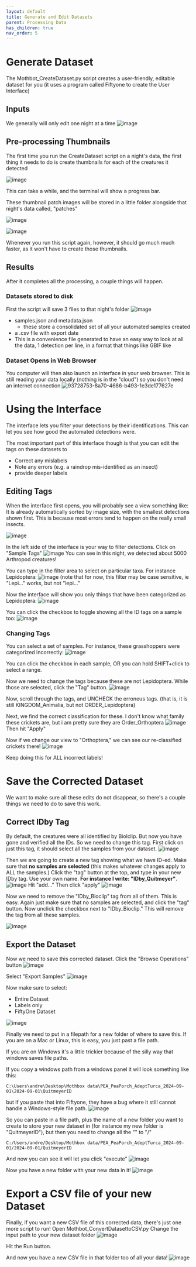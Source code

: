 ```yaml
---
layout: default
title: Generate and Edit Datasets
parent: Processing Data
has_children: true
nav_order: 5
---
```

# Generate Dataset
The Mothbot_CreateDataset.py script creates a user-friendly, editable dataset for you (it uses a program called Fiftyone to create the User Interface)


## Inputs
We generally will only edit one night at a time
![image](https://github.com/user-attachments/assets/a27f495f-c621-4843-a33f-57a56780df21)


## Pre-processing Thumbnails
The first time you run the CreateDataset script on a night's data, the first thing it needs to do is create thumbnails for each of the creatures it detected

![image](https://github.com/user-attachments/assets/1787f882-d496-4dd3-b9da-a81d618ddc40)

This can take a while, and the terminal will show a progress bar.

These thumbnail patch images will be stored in a little folder alongside that night's data called, "patches"

![image](https://github.com/user-attachments/assets/329c697d-89a3-4659-99c6-4c8f9b9951c4)

![image](https://github.com/user-attachments/assets/587c14fb-c59e-4f56-8b41-7dfd25225aa7)

Whenever you run this script again, however, it should go much much faster, as it won't have to create those thumbnails.

## Results
After it completes all the processing, a couple things will happen.

### Datasets stored to disk
First the script will save 3 files to that night's folder
![image](https://github.com/user-attachments/assets/c11f28ef-f2d8-4ab5-a896-d6b094eff98a)

* samples.json and metadata.json
  * these store a consolidated set of all your automated samples created
*  a .csv file with export date
  * This is a convenience file generated to have an easy way to look at all the data, 1 detection per line, in a format that things like GBIF like

### Dataset Opens in Web Browser
You computer will then also launch an interface in your web browser. This is still reading your data locally (nothing is in the "cloud") so you don't need an internet connection
![93728753-8a70-4686-b493-1e3de177627e](https://github.com/user-attachments/assets/40ab5c85-d566-42c2-b4ba-7a3f2bde6169)

# Using the Interface
The interface lets you filter your detections by their identifications. This can let you see how good the automated detections were.

The most important part of this interface though is that you can edit the tags on these datasets to 
* Correct any mislabels
* Note any errors (e.g. a raindrop mis-identified as an insect)
* provide deeper labels

## Editing Tags
When the interface first opens, you will probably see a view something like:
It is already automatically sorted by image size, with the smallest detections shown first. This is because most errors tend to happen on the really small insects.

![image](https://github.com/user-attachments/assets/ba8f6dec-9cd1-4828-9f82-84332f2ca1e8)

In the left side of the interface is your way to filter detections. Click on "Sample Tags"
![image](https://github.com/user-attachments/assets/211b14fd-3ac7-4e5a-94e6-68aaae04ad2d)
You can see in this night, we detected about 5000 Arthropod creatures!

You can type in the filter area to select on particular taxa. For instance Lepidoptera:
![image](https://github.com/user-attachments/assets/f65b69a2-0d3e-4eb8-bf89-f00cfc0db30b)
(note that for now, this filter may be case sensitive, ie "Lepi..." works, but not "lepi..."

Now the interface will show you only things that have been categorized as Lepidoptera:
![image](https://github.com/user-attachments/assets/4167c3fe-b030-4988-a154-02cfc0d17f48)


You can click the checkbox to toggle showing all the ID tags on a sample too:
![image](https://github.com/user-attachments/assets/c51a4ff6-f687-4e06-89cc-d6aed06e8c05)

### Changing Tags
You can select a set of samples. For instance, these grasshoppers were categorized incorrectly:
![image](https://github.com/user-attachments/assets/08b76b87-e666-4ee1-9d1a-a745b810f5b8)

You can click the checkbox in each sample, OR you can hold SHIFT+click to select a range.

Now we need to change the tags because these are not Lepidoptera.
While those are selected, click the "Tag" button.
![image](https://github.com/user-attachments/assets/58a17139-1990-4417-9d82-1b39b90eb6a3)

Now, scroll through the tags, and UNCHECK the erroneus tags. (that is, it is still KINGDOM_Animalia, but not ORDER_Lepidoptera)

Next, we find the correct classification for these. I don't know what family these crickets are, but i am pretty sure they are Order_Orthoptera
![image](https://github.com/user-attachments/assets/ef3fd555-f756-4561-96af-a04308f03e0a)
Then hit "Apply"

Now if we change our view to "Orthoptera," we can see our re-classified crickets there!
![image](https://github.com/user-attachments/assets/5e506fd6-ac87-4e98-8e7b-b25a70e9cf30)

Keep doing this for ALL incorrect labels!

# Save the Corrected Dataset

We want to make sure all these edits do not disappear, so there's a couple things we need to do to save this work.

## Correct IDby Tag
By default, the creatures were all identified by Biolclip. But now you have gone and verified all the IDs. So we need to change this tag. First click on just this tag, it should select all the samples from your dataset.
![image](https://github.com/user-attachments/assets/f6b30cdc-18a2-44e2-a729-89e430ae9033)

Then we are going to create a new tag showing what we have ID-ed. Make sure that **no samples are selected** (this makes whatever changes apply to ALL the samples.) Click the "tag" button at the top, and type in your new IDby tag. Use your own name. **For instance I write: "IDby_Quitmeyer"**. 
![image](https://github.com/user-attachments/assets/ee56506d-7315-4bfc-ae8a-c2b3eb2e80de)
Hit "add..."
Then click "apply"
![image](https://github.com/user-attachments/assets/70457792-d7bf-4bac-9ef6-a59ce94ef476)

Now we need to remove the "IDby_Bioclip" tag from all of them. This is easy. Again just make sure that no samples are selected, and click the "tag" button.
Now unclick the checkbox next to "IDby_Bioclip." This will remove the tag from all these samples.

![image](https://github.com/user-attachments/assets/9901d036-1cf4-46d7-b0d0-9f8c0ac3ae21)

## Export the Dataset
Now we need to save this corrected dataset. 
Click the "Browse Operations" button
![image](https://github.com/user-attachments/assets/452f0a52-771b-4b08-84ce-cca1b2c7f87d)

Select "Export Samples"
![image](https://github.com/user-attachments/assets/086706d5-ee5e-4741-9811-c942b9c12b85)

Now make sure to select:
* Entire Dataset
* Labels only
* FiftyOne Dataset

![image](https://github.com/user-attachments/assets/998f74d8-f3bf-4948-ba68-0058681f949a)

Finally we need to put in a filepath for a new folder of where to save this.
If you are on a Mac or Linux, this is easy, you just past a file path.

If you are on Windows it's a little trickier because of the silly way that windows saves file paths.

If you copy a windows path from a windows panel it will look something like this:
```
C:\Users\andre\Desktop\Mothbox data\PEA_PeaPorch_AdeptTurca_2024-09-01\2024-09-01\QuitmeyerID
```
but if you paste that into Fiftyone, they have a bug where it still cannot handle a Windows-style file path.
![image](https://github.com/user-attachments/assets/9a283e10-f9b8-4a50-af30-816c3b486901)

So you can paste in a file path, plus the name of a new folder you want to create to store your new dataset in (for instance my new folder is "QuitmeyerID"), but then you need to change all the "\" to "/"

```
C:/Users/andre/Desktop/Mothbox data/PEA_PeaPorch_AdeptTurca_2024-09-01/2024-09-01/QuitmeyerID
```

And now you can see it will let you click "execute"
![image](https://github.com/user-attachments/assets/8ba0b076-ce5b-4e9c-b79b-8ff17a4e0e8a)

Now you have a new folder with your new data in it!
![image](https://github.com/user-attachments/assets/c14aba40-9395-404b-9f12-ceab2067cf49)

# Export a CSV file of your new Dataset

Finally, if you want a new CSV file of this corrected data, there's just one more script to run!
Open Mothbot_ConvertDatasettoCSV.py
Change the input path to your new dataset folder
![image](https://github.com/user-attachments/assets/bebd02b8-9358-45c8-bf11-9055a5b4ae91)

Hit the Run button.

And now you have a new CSV file in that folder too of all your data!
![image](https://github.com/user-attachments/assets/a16cb7f8-85e2-4a20-97e5-3070c6368558)






